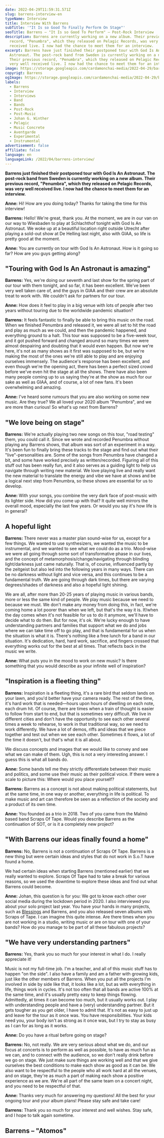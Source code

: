 ```yaml
---
date: 2022-04-29T11:59:31.571Z
slug: barrens-interview-en
typeName: Interview
title: Interview With Barrens
subTitle: '"It Is so Good To Finally Perform On Stage"'
seoTitle: Barrens – "It Is so Good To Perform" – Post-Rock Interview
description: Barrens are currently working on a new album. Their previous
  record, "Penumbra", which they released on Pelagic Records, was very well
  received live. I now had the chance to meet them for an interview.
excerpt: Barrens have just finished their postponed tour with God Is An
  Astronaut. The post-rock band from Sweden is currently working on a new album.
  Their previous record, "Penumbra", which they released on Pelagic Records, was
  very well received live. I now had the chance to meet them for an interview.
image: https://storage.googleapis.com/cardamonchai-media/2022-04-29/barrens-interview-jpg-imagine-080808_000000_1024_768/640.webp
copyrigt: Barrens
ogImage: https://storage.googleapis.com/cardamonchai-media/2022-04-29/barrens-interview-fb-jpg-imagine-080808_000000_1200_628/640.webp
labels:
  - Barrens
  - Interview
  - Interviews
  - Band
  - Bands
  - Post-Rock
  - Post-Music
  - Johan G. Winther
  - Pelagic
  - Music Concrete
  - Aventgarde
  - Experimental
  - Instrumental
advertisement: false
affiliate: false
language: en
languageLink: /2022/04/barrens-interview/
---
```

**Barrens just finished their postponed tour with God Is An Astronaut. The post-rock band from Sweden is currently working on a new album. Their previous record, "Penumbra", which they released on Pelagic Records, was very well received live. I now had the chance to meet them for an interview.**

**Anne:** Hi! How are you doing today? Thanks for taking the time for this interview!

**Barrens:** Hello! We're great, thank you. At the moment, we are in our van on our way to Wiesbaden to play at Schlachthof tonight with God Is An Astronaut. We woke up at a beautiful location right outside Utrecht after playing a sold-out show at De Helling last night, also with GIAA, so life is pretty good at the moment.

**Anne:** You are currently on tour with God Is An Astronaut. How is it going so far? How are you guys getting along?

## "Touring with God Is An Astronaut is amazing"

**Barrens:** Yes, we're doing our seventh and last show for the spring part of our tour with them tonight, and so far, it has been excellent. We've been very well taken care of, and the guys in GIAA and their crew are an absolute treat to work with. We couldn't ask for partners for our tour.

**Anne:** How does it feel to play in a big venue with lots of people after two years without touring due to the worldwide pandemic situation?

 **Barrens:** It feels fantastic to finally be able to bring this music on the road. When we finished Penumbra and released it, we were all set to hit the road and play as much as we could, and then the pandemic happened, and everything ground to a halt. This tour was supposed to be a five-week tour, and it got pushed forward and changed around so many times we were almost despairing and doubting that it would even happen. But now we're here, it's not as many shows as it first was supposed to be, but we're making the most of the ones we're still able to play and are enjoying ourselves immensely. The audience's response has been excellent, and even though we're the opening act, there has been a perfect sized crowd before we've even hit the stage at all the shows. There have also been many people coming up to us saying they're at the show as much for our sake as well as GIAA, and of course, a lot of new fans. It's been overwhelming and amazing.

**Anne:** I've heard some rumours that you are also working on some new music. Are they true? We all loved your 2020 album "Penumbra", and we are more than curious! So what's up next from Barrens?

## "We love being on stage"

**Barrens:** We're actually playing two new songs on this tour, "road testing" them, you could call it. Since we wrote and recorded Penumbra without playing any Barrens shows, that album was sort of an experiment in a way. It's been fun to finally bring these tracks to the stage and find out what their "live"-personalities are. Some of the songs from Penumbra have changed a bit, and some have worked precisely as written/recorded. Figuring all of this stuff out has been really fun, and it also serves as a guiding light to help us navigate through writing new material. We love playing live and really want the new material to translate the energy and vibe we have at shows and be a logical next step from Penumbra, so these shows are essential for us to develop.

**Anne:** With your songs, you combine the very dark face of post-music with its lighter side. How did you come up with that? It quite well mirrors the overall mood, especially the last few years. Or would you say it's how life is in general?

## A hopeful light

**Barrens:** There never was a master plan sound-wise for us, except for a few things. We wanted to use synthesizers, we wanted the music to be instrumental, and we wanted to see what we could do as a trio. Mood-wise we were all going through some sort of transformative phase in our lives, and the concept of metamorphosis/change/navigating through blinding light/darkness just came naturally. That is, of course, influenced partly by the zeitgeist but also led into the following years in many ways. There can be no darkness without light and vice versa, and this continues to be a fundamental truth. We are going through dark times, but there are varying degrees/shades of darkness and also a hopeful light shining. 

We are all, after more than 20-25 years of playing music in various bands, more or less the same kind of people. We play music because we need to because we must. We don't make any money from doing this, in fact, we're coming home a lot poorer than when we left, but that's the way it is. If/when the day comes when it's not feasible for us to do it anymore, we'll have to decide what to do then. But for now, it's ok. We're lucky enough to have understanding partners and families that support what we do and jobs where we can take time off to go play, and that is fundamental for us when the situation is what it is. There's nothing like a free lunch for a band in our situation. It's dedication, hard, hard work, sacrifice, and fingers crossed that everything works out for the best at all times. That reflects back in the music we write.

**Anne:** What puts you in the mood to work on new music? Is there something that you would describe as your infinite well of inspiration?

## "Inspiration is a fleeting thing"

**Barrens:**  Inspiration is a fleeting thing, it's a rare bird that seldom lands on your lawn, and you'd better have your camera ready. The rest of the time, it's hard work that is needed—hours upon hours of dwelling on each note, each drum hit. Of course, there are times when a train of thought is easier to follow from start to end, but that is sometimes very difficult. We live in different cities and don't have the opportunity to see each other several times a week to rehearse, to work in that traditional way, so we need to work differently. We have a lot of demos, riffs and ideas that we piece together and test out when we see each other. Sometimes it flows, a lot of the time it doesn't, but that's what it is all about.

We discuss concepts and images that we would like to convey and see what we can make of them. Ugh, this is not a very interesting answer. I guess this is what all bands do. 

**Anne:** Some bands tell me they strictly differentiate between their music and politics, and some use their music as their political voice. If there were a scale to picture this: Where would you place yourself?

**Barrens:** Barrens as a concept is not about making political statements, but at the same time, in one way or another, everything in life is political. To make music and art can therefore be seen as a reflection of the society and a product of its own time. 

**Anne:** You founded as a trio in 2018. Two of you came from the Malmö based band Scraps Of Tape. Would you describe Barrens as the continuation of SOT, or is it a completely new project?

## "With Barrens our ideas finally found a home"

**Barrens:**  No, Barrens is not a continuation of Scraps Of Tape. Barrens is a new thing but were certain ideas and styles that do not work in S.o.T have found a home. 

We had certain ideas when starting Barrens (mentioned earlier) that we really wanted to explore. Scraps Of Tape had to take a break for various reasons, so we used the downtime to explore these ideas and find out what Barrens could become. 

**Anne:** Johan, this question is for you: We got to know each other over social media during the lockdown period in 2020. I also interviewed you about your solo project last year. You have your hands in many projects, such as [Blessings](/2021/04/blessings-biskopskniven-en) and Barrens, and you also released seven albums with Scraps of Tape. I can imagine this quite intense. Are there times when you are not working in a studio, writing music or are on tour with one of your bands? How do you manage to be part of all these fabulous projects?

## "We have very understanding partners"

**Barrens:**  Yes, thank you so much for your interest in what I do. I really appreciate it!

Music is not my full-time job. I'm a teacher, and all of this music stuff has to happen "on the side". I also have a family and am a father with growing kids, just like the other members of Barrens.
When you put all the projects I'm involved in side by side like that, it looks like a lot, but as with everything in life, things work in cycles. It's not too often that all bands are active 100% at the same time, and it's usually pretty easy to keep things flowing. Admittedly, at times it can become too much, but it usually works out. I play with understanding people and have a (very) understanding partner.
But it gets tougher as you get older, I have to admit that. It's not as easy to just up and leave for the tour as it once was. You have responsibilities. Your kids need you, your body isn't as strong as it once was, but I try to stay as busy as I can for as long as it works.

**Anne:** Do you have a ritual before going on stage?

**Barrens:** No, not really. We are very serious about what we do, and our focus at concerts is to perform as well as possible, to have as much fun as we can, and to connect with the audience, so we don't really drink before we go on stage. We just make sure things are working well and that we give ourselves the best conditions to make each show as good as it can be. We also want to be respectful to the people who all work hard at all the venues, and on stage, they're as much a part of making each show a positive experience as we are. We're all part of the same team on a concert night, and you need to be respectful of that.

**Anne:** Thanks very much for answering my questions! All the best for your ongoing tour and your album plans! Please stay safe and take care!

**Barrens:**  Thank you so much for your interest and well wishes. Stay safe, and I hope to talk again sometime.

## Barrens – "Atomos"

<YouTube id="BEm8kpL8HbI" />